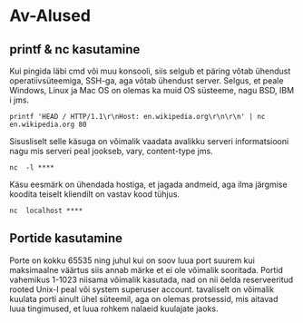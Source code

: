 # Av-Alused

## printf & nc kasutamine
Kui pingida läbi cmd või muu konsooli, siis selgub et päring võtab ühendust operatiivsüteemiga, SSH-ga, aga võtab ühendust server. 
Selgus, et peale Windows, Linux ja Mac OS on olemas ka muid OS süsteeme, nagu BSD, IBM i jms. 

```
printf 'HEAD / HTTP/1.1\r\nHost: en.wikipedia.org\r\n\r\n' | nc en.wikipedia.org 80 
```
Sisusliselt selle käsuga on võimalik vaadata avalikku serveri informatsiooni nagu mis serveri peal jookseb, vary, content-type jms. 


``` 
nc  -l **** 
```
Käsu eesmärk on ühendada hostiga, et jagada andmeid, aga ilma järgmise koodita teiselt kliendilt on vastav kood tühjus. 
``` 
nc  localhost **** 
``` 

## Portide kasutamine 
Porte on kokku 65535 ning juhul kui  on soov luua port suurem kui maksimaalne väärtus siis annab märke et ei ole võimalik sooritada. Portid vahemikus 1-1023 niisama võimalik kasutada, nad on nii öelda reserveeritud rooted Unix-I peal või system superuser account.  tavaliselt on võimalik kuulata porti ainult ühel süteemil, aga on olemas protsessid, mis aitavad luua tingimused, et luua rohkem nalaeid kuulajate jaoks. 
